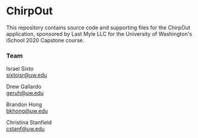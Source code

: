 # ChirpOut

This repository contains source code and supporting files for the ChirpOut application, sponsored by Last Myle LLC for the University of Washington's iSchool 2020 Capstone course.

### Team
Israel Sixto  
sixtoisr@uw.edu

Drew Gallardo  
geruh@uw.edu

Brandon Hong  
bkhong@uw.edu

Christina Stanfield  
cstanf@uw.edu
